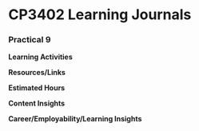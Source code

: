 # CP3402 Learning Journals
### **Practical 9**  


**Learning Activities**  


**Resources/Links**


**Estimated Hours**  


**Content Insights**  


**Career/Employability/Learning Insights**  
